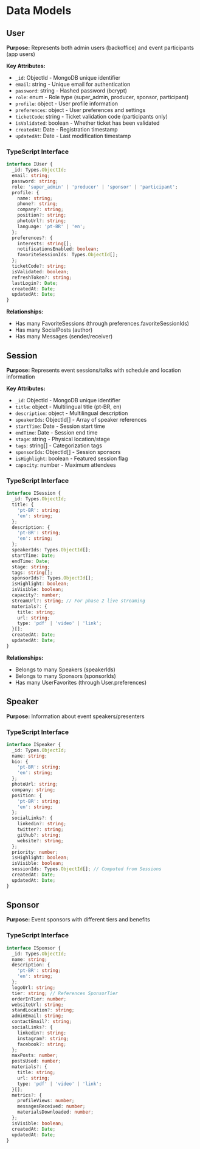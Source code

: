 # Data Models

## User

**Purpose:** Represents both admin users (backoffice) and event participants (app users)

**Key Attributes:**
- `_id`: ObjectId - MongoDB unique identifier
- `email`: string - Unique email for authentication
- `password`: string - Hashed password (bcrypt)
- `role`: enum - Role type (super_admin, producer, sponsor, participant)
- `profile`: object - User profile information
- `preferences`: object - User preferences and settings
- `ticketCode`: string - Ticket validation code (participants only)
- `isValidated`: boolean - Whether ticket has been validated
- `createdAt`: Date - Registration timestamp
- `updatedAt`: Date - Last modification timestamp

### TypeScript Interface
```typescript
interface IUser {
  _id: Types.ObjectId;
  email: string;
  password: string;
  role: 'super_admin' | 'producer' | 'sponsor' | 'participant';
  profile: {
    name: string;
    phone?: string;
    company?: string;
    position?: string;
    photoUrl?: string;
    language: 'pt-BR' | 'en';
  };
  preferences?: {
    interests: string[];
    notificationsEnabled: boolean;
    favoriteSessionIds: Types.ObjectId[];
  };
  ticketCode?: string;
  isValidated: boolean;
  refreshToken?: string;
  lastLogin?: Date;
  createdAt: Date;
  updatedAt: Date;
}
```

**Relationships:**
- Has many FavoriteSessions (through preferences.favoriteSessionIds)
- Has many SocialPosts (author)
- Has many Messages (sender/receiver)

## Session

**Purpose:** Represents event sessions/talks with schedule and location information

**Key Attributes:**
- `_id`: ObjectId - MongoDB unique identifier
- `title`: object - Multilingual title (pt-BR, en)
- `description`: object - Multilingual description
- `speakerIds`: ObjectId[] - Array of speaker references
- `startTime`: Date - Session start time
- `endTime`: Date - Session end time
- `stage`: string - Physical location/stage
- `tags`: string[] - Categorization tags
- `sponsorIds`: ObjectId[] - Session sponsors
- `isHighlight`: boolean - Featured session flag
- `capacity`: number - Maximum attendees

### TypeScript Interface
```typescript
interface ISession {
  _id: Types.ObjectId;
  title: {
    'pt-BR': string;
    'en': string;
  };
  description: {
    'pt-BR': string;
    'en': string;
  };
  speakerIds: Types.ObjectId[];
  startTime: Date;
  endTime: Date;
  stage: string;
  tags: string[];
  sponsorIds?: Types.ObjectId[];
  isHighlight: boolean;
  isVisible: boolean;
  capacity?: number;
  streamUrl?: string; // For phase 2 live streaming
  materials?: {
    title: string;
    url: string;
    type: 'pdf' | 'video' | 'link';
  }[];
  createdAt: Date;
  updatedAt: Date;
}
```

**Relationships:**
- Belongs to many Speakers (speakerIds)
- Belongs to many Sponsors (sponsorIds)
- Has many UserFavorites (through User.preferences)

## Speaker

**Purpose:** Information about event speakers/presenters

### TypeScript Interface
```typescript
interface ISpeaker {
  _id: Types.ObjectId;
  name: string;
  bio: {
    'pt-BR': string;
    'en': string;
  };
  photoUrl: string;
  company: string;
  position: {
    'pt-BR': string;
    'en': string;
  };
  socialLinks?: {
    linkedin?: string;
    twitter?: string;
    github?: string;
    website?: string;
  };
  priority: number;
  isHighlight: boolean;
  isVisible: boolean;
  sessionIds: Types.ObjectId[]; // Computed from Sessions
  createdAt: Date;
  updatedAt: Date;
}
```

## Sponsor

**Purpose:** Event sponsors with different tiers and benefits

### TypeScript Interface
```typescript
interface ISponsor {
  _id: Types.ObjectId;
  name: string;
  description: {
    'pt-BR': string;
    'en': string;
  };
  logoUrl: string;
  tier: string; // References SponsorTier
  orderInTier: number;
  websiteUrl: string;
  standLocation?: string;
  adminEmail: string;
  contactEmail?: string;
  socialLinks?: {
    linkedin?: string;
    instagram?: string;
    facebook?: string;
  };
  maxPosts: number;
  postsUsed: number;
  materials?: {
    title: string;
    url: string;
    type: 'pdf' | 'video' | 'link';
  }[];
  metrics?: {
    profileViews: number;
    messagesReceived: number;
    materialsDownloaded: number;
  };
  isVisible: boolean;
  createdAt: Date;
  updatedAt: Date;
}
```
